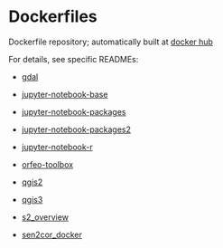 
# Dockerfiles

Dockerfile repository; automatically built at [docker hub](https://hub.docker.com/u/wessm/)

For details, see specific READMEs:



* [gdal](https://github.com/wessm/Dockerfiles/tree/master/gdal/)

* [jupyter-notebook-base](https://github.com/wessm/Dockerfiles/tree/master/jupyter-notebook-base/)

* [jupyter-notebook-packages](https://github.com/wessm/Dockerfiles/tree/master/jupyter-notebook-packages/)

* [jupyter-notebook-packages2](https://github.com/wessm/Dockerfiles/tree/master/jupyter-notebook-packages2/)

* [jupyter-notebook-r](https://github.com/wessm/Dockerfiles/tree/master/jupyter-notebook-r/)

* [orfeo-toolbox](https://github.com/wessm/Dockerfiles/tree/master/orfeo-toolbox/)

* [qgis2](https://github.com/wessm/Dockerfiles/tree/master/qgis2/)

* [qgis3](https://github.com/wessm/Dockerfiles/tree/master/qgis3/)

* [s2_overview](https://github.com/wessm/Dockerfiles/tree/master/s2_overview/)

* [sen2cor_docker](https://github.com/wessm/Dockerfiles/tree/master/sen2cor_docker/)

